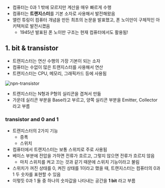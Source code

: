 - 컴퓨터는 0과 1 밖에 모르지만 계산을 매우 빠르게 수행
- 컴퓨터는 **트랜지스터**를 기본 소자로 사용해서 발전해왔음
- 앨런 튜링이 컴퓨터 개념을 만든 최초의 논문을 발표했고, 폰 노이만이 구체적인 아키텍처로 발전시켰음
  - 1945년 발표된 폰 노이만 구조는 현재 컴퓨터에서도 활용됨!

## 1. bit & transistor

- 트랜지스터는 연산 수행의 가장 기본이 되는 소자
- 컴퓨터는 수없이 많은 트랜지스터를 사용해서 연산
- 트랜지스터는 CPU, 메모리, 그래픽카드 등에 사용됨

![npn-transistor](https://github.com/nmin11/TIL/assets/75058239/90d1d876-1eb3-4ec3-9d59-a139e7eb3fee)

- 트랜지스터는 N형과 P형의 실리콘을 겹쳐서 만듦
- 가운데 실리콘 부분을 Base라고 부르고, 양쪽 실리콘 부분을 Emitter, Collector 라고 부름

### transistor and 0 and 1

- 트랜지스터의 2가지 기능
  - 증폭
  - 스위치
- 컴퓨터에서 트랜지스터는 보통 스위치로 주로 사용됨
- 베이스 부분에 전압을 가하면 전류가 흐르고, 그렇지 않으면 전류가 흐르지 않음
  - 마치 스위치를 켜고 끄는 것과 같기 때문에 스위치 기능이라고 불림
- 스위치가 꺼진 상태를 0, 켜진 상태를 1이라고 했을 때, 트랜지스터는 컴퓨터의 0과 1 두 숫자를 표현할 수 있음
- 이렇듯 0과 1 둘 중 하나의 숫자값을 나타내는 공간을 **1 bit** 라고 부름
